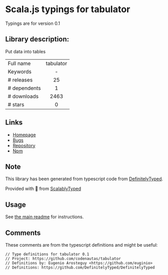 
# Scala.js typings for tabulator

Typings are for version 0.1

## Library description:
Put data into tables

|                    |                 |
| ------------------ | :-------------: |
| Full name          | tabulator |
| Keywords           | - |
| # releases         | 25 |
| # dependents       | 1 |
| # downloads        | 2463 |
| # stars            | 0 |

## Links
- [Homepage](https://github.com/codenautas/tabulator#readme)
- [Bugs](https://github.com/codenautas/tabulator/issues)
- [Repository](https://github.com/codenautas/tabulator)
- [Npm](https://www.npmjs.com/package/tabulator)
    


## Note
This library has been generated from typescript code from [DefinitelyTyped](https://definitelytyped.org).

Provided with :purple_heart: from [ScalablyTyped](https://github.com/oyvindberg/ScalablyTyped)

## Usage
See [the main readme](../../readme.md) for instructions.

## Comments

These comments are from the typescript definitions and might be useful:
```
// Type definitions for tabulator 0.1
// Project: https://github.com/codenautas/tabulator
// Definitions by: Eugenio Arosteguy <https://github.com/euginio>
// Definitions: https://github.com/DefinitelyTyped/DefinitelyTyped

```

